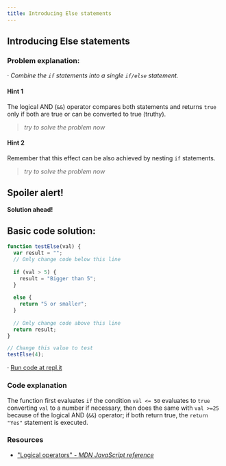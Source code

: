 ```yaml
---
title: Introducing Else statements
---
```

## Introducing Else statements

### Problem explanation:
· _Combine the `if` statements into a single `if/else` statement._

#### Hint 1
The logical AND (`&&`) operator compares both statements and returns `true` only if both are true or can be converted to true (truthy).
> _try to solve the problem now_
> 

#### Hint 2
Remember that this effect can be also achieved by nesting `if` statements.
> _try to solve the problem now_
> 

## Spoiler alert!

**Solution ahead!**

## Basic code solution:

```javascript
function testElse(val) {
  var result = "";
  // Only change code below this line
  
  if (val > 5) {
    result = "Bigger than 5";
  }
  
  else {
    return "5 or smaller";
  }
  
  // Only change code above this line
  return result;
}

// Change this value to test
testElse(4);
```
· [Run code at repl.it](https://repl.it/@AdrianSkar/Basic-JS-Comparison-with-the-and-operator)

### Code explanation
The function first evaluates `if` the condition `val <= 50` evaluates to `true` converting `val` to a number if necessary, then does the same with `val >=25` because of the logical AND (`&&`) operator; if both return true, the `return "Yes"` statement is executed. 

### Resources

- ["Logical operators" - *MDN JavaScript reference*](https://developer.mozilla.org/en-US/docs/Web/JavaScript/Reference/Operators/Logical_Operators)
<!--stackedit_data:
eyJoaXN0b3J5IjpbLTEwOTIwMTY2MzUsMjkxNDcwMTgsLTE5Mz
U0MTYyMzAsLTE3MDM0OTE0NjUsLTEzMDcxNzk0NjUsMTUxNjQ3
MjA4MiwtMzg5MTI0NTU0LC04OTcxODc2MTIsMjk4MDAyNTE5LD
k5ODA4NTkyNywtMTMzNzI3MDU4NiwtMTUwODkxMjMxNCwtNzc0
MjEwMjMyLC0yMDMwNDcxOTI5LDU0MjQ3MzI1OCwxNzU4NDgxOT
IyXX0=
-->